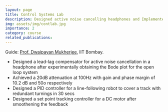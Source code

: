 ```yaml
---
layout: page
title: Control Systems Lab
description: Designed active noise cancelling headphones and Implemented control of a line following robot and DC motor position control
img: assets/img/contlab.jpg
importance: 2
category: course
related_publications: 
---
```

Guide: [Prof. Dwaipayan Mukherjee](https://www.ee.iitb.ac.in/web/people/dwaipayan-mukherjee/), IIT Bombay.
- Designed a lead-lag compensator for active noise cancellation in a headphone after experimentally obtaining the Bode plot for the open loop system
- Achieved a 20dB attenuation at 100Hz with gain and phase margin of 10.2 dB and 50o respectively
- Designed a PID controller for a line-following robot to cover a track with redundant turnings in 30 secs
- Designed a set point tracking controller for a DC motor after smoothening the feedback